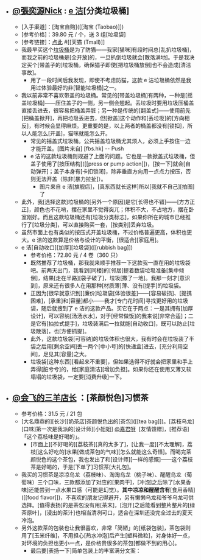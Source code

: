 - ## [@張奕源Nick](https://sspai.com/u/nicholaszhang) : [e 洁](https://sspai.com/post/62761)[分类垃圾桶]
    - [入手渠道]：[淘宝自购]([[淘宝 (Taobao)]])
    - [参考价格]：39.80 元 / 个，送 3 组[垃圾袋]
    - [参考链接]：[点此](https://detail.tmall.com/item.htm?spm=a1z10.3-b-s.w4011-18483651190.46.15da549flSdc9Y&id=613025774381&rn=ba014ffa54ef33f672b1106c6131173b&abbucket=2) #[[天猫 (Tmall)]]
    - 我最早买这个[垃圾桶]([[dustbin]])是为了防猫——我家[猫咪]有段时间总[乱扒垃圾桶]，而我之前的垃圾桶是[全开放]的，一旦扒倒垃圾就会[散落满地]。于是我决定买个[带盖子的]垃圾桶，确保猫子即使[把垃圾桶放倒]也不会造成[清洁事故]。
        - 用了一段时间后我发现，即使不考虑防猫，这款 e 洁垃圾桶依然是我用过体验最好的非[智能垃圾桶]之一。
    - 我以前非常不喜欢带盖的垃圾桶。常见的[带盖垃圾桶]有两种，一种是[摇盖垃圾桶]——压住盖子的一侧，另一侧会翘起。丢垃圾时要用垃圾压桶盖直接丢进去，很容易把桶盖弄脏；另一种是传统的[翻盖式]——使用前先[把桶盖掀开]，再把垃圾丢进去，但[掀盖]这个动作和[丢垃圾]的[方向相反]，有时候会显得麻烦。更重要的是，以上两者的桶盖都没有[锁扣]，所以人能怎么[开盖]，猫咪就能怎么开。
        - 常见的摇盖式垃圾桶。公共摇盖垃圾桶尤其烦人，必须上手按住一边才能开盖。[图片来自] [fbs.hk] -- Push
        - e 洁的这款垃圾桶则规避了上面的问题。它也是一款掀盖式垃圾桶，但盖子使用了[按压结构]([[press or pump action]])，[按一下]就会[自动弹开]；盖子本身有[卡扣锁闭]，除非垂直方向用一点点力按压，否则无法开盖（除非[暴力拉扯]）。
            - 图片来自 e 洁[旗舰店]，[真东西就长这样]所以[我就不自己][拍图]了
    - 此外，我[选择这款]垃圾桶的[另外一个原因]是它[长得也不错]——[方方正正]，颜色也不花哨，摆在家里不觉得突兀；体积不大，不占地方，摆在卧室刚好。而且这款垃圾桶还有[垃圾分类标志]，如果你所在的城市已经推行了[垃圾分类]，可以直接购买一套，[按类别]丢弃垃圾。
    - 虽然市面上也有类似的按压式开盖垃圾桶，不过价格普遍更高，体积也更大。e 洁的这款算是价格与设计的平衡，[很适合][家庭用]。
    - e 洁[自动收口][加厚][垃圾袋]([[rubbish bag]])
        - 参考价格：72.80 元 / 4 卷（360 只）
        - 既然推荐了垃圾桶，那我就来顺手推荐一下这款我一直在用的垃圾袋吧。前两天出门，我看到[同楼]的[邻居]提着数袋垃圾准备[集中倾倒]，结果[走在半路][袋子破了]，垃圾[撒了一地]。我那一刻才[意识到]，原来还有很多人在用那种[材质薄]薄、没有[提手]的垃圾袋。
        - 正因为[很早就意识到][廉价]垃圾袋[体验很差]——[容易破损]、[提携困难]，[承重]和[容量]都小——我才[专门花时间]寻找更好用的垃圾袋，随后就搜到了 e 洁的这款产品。买它在于两点：一是其拥有[加厚设计]，可以容纳[汤汤水水]，对于[经常做饭]的我来说[非常合适]；二是它有[抽拉式提手]，垃圾装满后一拉就能[自动收口]，既可以防止[垃圾散落]，也[方便抓提]。
        - 此外，这款垃圾袋[可容纳]的垃圾体积也很大，我有时会在垃圾装了半袋之后用[剩余空间]丢一两个[中小号]的[快递盒]进去，[充分利用空间]，足见其[容量]之大。
        - 垃圾袋[这种东西][看起来不重要]，但如果选得不好就会把家里和手上弄得[脏兮兮]的，给[家庭清洁][增加负担]。如果你还在使用又薄又软塌塌的垃圾袋，一定要[消费升级]一下。
- ## [@会飞的三羊店长](https://sspai.com/u/fhwl2s3u) ：[茶颜悦色]习惯茶
    - 参考价格：31.5 元 / 21 包
    - [大名鼎鼎的][长沙][奶茶店]茶颜悦色出的[茶包]([[tea bag]])。[荔枝乌龙][口味]第一次是我派的[设计师][小姐姐] [@嘉君呀](https://sspai.com/u/ktuehdo9)  [友情馈赠]，[推荐语]「这个荔枝味是好喝的」。
        - [市面上][不好喝的][荔枝茶][真的太多了]，[让我一度][不太理解]，荔枝[这么好吃的]水果[做成茶包的气味][怎么就能这么奇怪]。而喝完茶颜悦色的这个茶包，我也发出了和[设计师][一样的感慨]——这个荔枝茶是好喝的，于是[下单了]习惯茶[大礼包]。
    - 我买的习惯茶是凉凉乌龙（荔枝味）、淘淘乌龙（桃子味）、醒醒乌龙（葡萄味）三个口味，三款都添加了对应的[果肉干]，[冲泡]之后除了[水果香味]还能尝到一点水果口感（可能是幻觉）。**其中凉凉和醒醒含有**[食用香精]([[food flavor]])，不喜欢的朋友记得避开，另有懒懒乌龙和爷爷乌龙可供选择。[值得表扬]的是茶包没有用[茶末]，[泡开]之后能看到整片整片的[绿茶原叶]，[浸出的茶汁]也相当清冽可口，适合在深圳还没完全过去的夏天冷泡。
    - 另外这款茶的包装也让我很喜欢，非常「简陋」的[纸袋包装]，茶包袋则用了[玉米纤维]，不用担心[热水冲泡]后产生[塑料微粒]，对身体好一点，对环境的负担也更小一点，是价格贵很多的茶包[都做不到的用心]。
        - 最后要[表扬一下]简单包装上的丰富满分文案：
